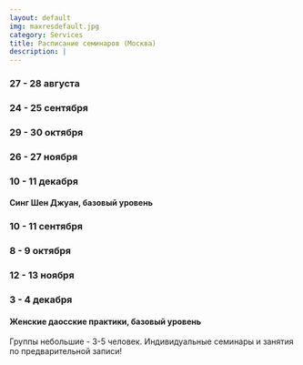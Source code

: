 ```yaml
---
layout: default
img: maxresdefault.jpg
category: Services
title: Расписание семинаров (Москва)
description: |
---
```


### 27 - 28 августа

### 24 - 25 сентября

### 29 - 30 октября

### 26 - 27 ноября

### 10 - 11 декабря

#### Синг Шен Джуан, базовый уровень

### 10 - 11 сентября

### 8 - 9 октября

### 12 - 13 ноября

### 3 - 4 декабря

#### Женские даосские практики, базовый уровень

Группы небольшие - 3-5 человек.
Индивидуальные семинары и занятия по предварительной записи!

